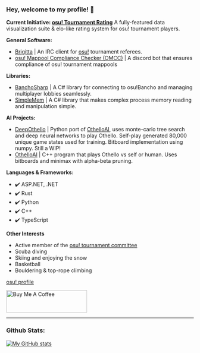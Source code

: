 ### Hey, welcome to my profile! 👋

**Current Initiative: [osu! Tournament Rating](https://github.com/osu-tournament-rating)**
A fully-featured data visualization suite & elo-like rating system for osu! tournament players.

**General Software:**
- [Brigitta](https://github.com/hburn7/Brigitta) | An IRC client for [osu!](https://osu.ppy.sh/) tournament referees.
- [osu! Mappool Compliance Checker (OMCC)](https://github.com/hburn7/mappool-compliance-checker) | A discord bot that ensures compliance of osu! tournament mappools

**Libraries:**
- [BanchoSharp](https://github.com/hburn7/BanchoSharp) | A C# library for connecting to osu!Bancho and managing multiplayer lobbies seamlessly.
- [SimpleMem](https://github.com/hburn7/SimpleMem) | A C# library that makes complex process memory reading and manipulation simple.

**AI Projects:**
- [DeepOthello](https://github.com/hburn7/DeepOthello) | Python port of [OthelloAI](https://github.com/hburn7/OthelloAI), uses monte-carlo tree search and deep neural networks to play Othello. Self-play generated 80,000 unique game states used for training. Bitboard implementation using numpy. Still a WIP!
- [OthelloAI](https://github.com/hburn7/OthelloAI) | C++ program that plays Othello vs self or human. Uses bitboards and minimax with alpha-beta pruning.

**Languages & Frameworks:**
- ✔️ ASP.NET, .NET
- ✔️ Rust
- ✔️ Python
- ✔️ C++
- ✔️ TypeScript

**Other Interests**
- Active member of the [osu! tournament committee](https://osu.ppy.sh/wiki/en/People/Tournament_Committee)
- Scuba diving
- Skiing and enjoying the snow
- Basketball
- Bouldering & top-rope climbing

[osu! profile](https://osu.ppy.sh/users/8191845)

<a href="https://www.buymeacoffee.com/stagecodes" target="_blank"><img src="https://cdn.buymeacoffee.com/buttons/v2/default-yellow.png" alt="Buy Me A Coffee" style="height: 60px !important;width: 217px !important;" ></a>

---
### Github Stats:
[![My GitHub stats](https://readme-stats.nozemi.io/api?username=hburn7&show_icons=true&theme=dark)](https://readme-stats.nozemi.io)
